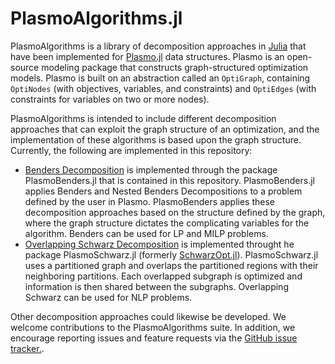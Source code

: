 # PlasmoAlgorithms.jl 

PlasmoAlgorithms is a library of decomposition approaches in [Julia](https://julialang.org) that have been implemented for [Plasmo.jl](https://github.com/plasmo-dev/Plasmo.jl) data structures. Plasmo is an open-source modeling package that constructs graph-structured optimization models. Plasmo is built on an abstraction called an `OptiGraph`, containing `OptiNodes` (with objectives, variables, and constraints) and `OptiEdges` (with constraints for variables on two or more nodes). 

PlasmoAlgorithms is intended to include different decomposition approaches that can exploit the graph structure of an optimization, and the implementation of these algorithms is based upon the graph structure. Currently, the following are implemented in this repository: 
 * [Benders Decomposition](https://en.wikipedia.org/wiki/Benders_decomposition) is implemented through the package PlasmoBenders.jl that is contained in this repository. PlasmoBenders.jl applies Benders and Nested Benders Decompositions to a problem defined by the user in Plasmo. PlasmoBenders applies these decomposition approaches based on the structure defined by the graph, where the graph structure dictates the complicating variables for the algorithm. Benders can be used for LP and MILP problems.
 * [Overlapping Schwarz Decomposition](https://arxiv.org/abs/1810.00491) is implemented throught he package PlasmoSchwarz.jl (formerly [SchwarzOpt.jl](https://github.com/plasmo-dev/SchwarzOpt.jl)). PlasmoSchwarz.jl uses a partitioned graph and overlaps the partitioned regions with their neighboring partitions. Each overlapped subgraph is optimized and information is then shared between the subgraphs. Overlapping Schwarz can be used for NLP problems. 
 
Other decomposition approaches could likewise be developed. We welcome contributions to the PlasmoAlgorithms suite. In addition, we encourage reporting issues and feature requests via the [GitHub issue tracker.](https://github.com/plasmo-dev/PlasmoAlgorithms.jl/issues).
